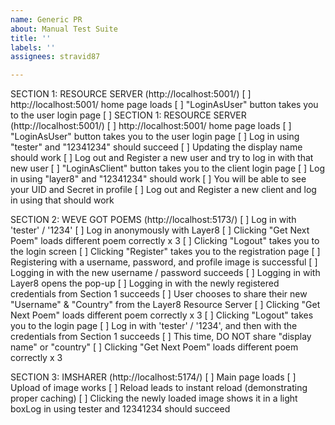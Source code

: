 ```yaml
---
name: Generic PR
about: Manual Test Suite
title: ''
labels: ''
assignees: stravid87

---
```


SECTION 1: RESOURCE SERVER (http://localhost:5001/)
[ ] http://localhost:5001/ home page loads
[ ] "LoginAsUser" button takes you to the user login page
[ ] SECTION 1: RESOURCE SERVER (http://localhost:5001/)
[ ] http://localhost:5001/ home page loads
[ ] "LoginAsUser" button takes you to the user login page
[ ] Log in using "tester" and "12341234" should succeed
[ ] Updating the display name should work
[ ] Log out and Register a new user and try to log in with that new user
[ ] "LoginAsClient" button takes you to the client login page
[ ] Log in using "layer8" and "12341234" should work
[ ] You will be able to see your UID and Secret in profile
[ ] Log out and Register a new client and log in using that should work

SECTION 2: WEVE GOT POEMS (http://localhost:5173/)
[ ] Log in with 'tester' / '1234'
[ ] Log in anonymously with Layer8
[ ] Clicking "Get Next Poem" loads different poem correctly x 3
[ ] Clicking "Logout" takes you to the login screen
[ ] Clicking "Register" takes you to the registration page
[ ] Registering with a username, password, and profile image is successful
[ ] Logging in with the new username / password succeeds
[ ] Logging in with Layer8 opens the pop-up
[ ] Logging in with the newly registered credentials from Section 1 succeeds
[ ] User chooses to share their new "Username" & "Country" from the Layer8 Resource Server
[ ] Clicking "Get Next Poem" loads different poem correctly x 3
[ ] Clicking "Logout" takes you to the login page
[ ] Log in with 'tester' / '1234', and then with the credentials from Section 1 succeeds
[ ] This time, DO NOT share "display name" or "country"
[ ] Clicking "Get Next Poem" loads different poem correctly x 3

SECTION 3: IMSHARER (http://localhost:5174/)
[ ] Main page loads
[ ] Upload of image works
[ ] Reload leads to instant reload (demonstrating proper caching)
[ ] Clicking the newly loaded image shows it in a light boxLog in using tester and 12341234 should succeed
